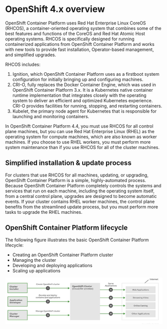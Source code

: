 # OpenShift 4.x overview

OpenShift Container Platform uses Red Hat Enterprise Linux CoreOS (RHCOS), a container-oriented operating system that combines some of the best features and functions of the CoreOS and Red Hat Atomic Host operating systems. RHCOS is specifically designed for running containerized applications from OpenShift Container Platform and works with new tools to provide fast installation, Operator-based management, and simplified upgrades.

RHCOS includes:
1. Ignition, which OpenShift Container Platform uses as a firstboot system configuration for initially bringing up and configuring machines.
2. CRI-O, fully replaces the Docker Container Engine, which was used in OpenShift Container Platform 3.x. It is a Kubernetes native container runtime implementation that integrates closely with the operating system to deliver an efficient and optimized Kubernetes experience. CRI-O provides facilities for running, stopping, and restarting containers.
3. Kubelet, the primary node agent for Kubernetes that is responsible for launching and monitoring containers.

In OpenShift Container Platform 4.4, you must use RHCOS for all control plane machines, but you can use Red Hat Enterprise Linux (RHEL) as the operating system for compute machines, which are also known as worker machines. If you choose to use RHEL workers, you must perform more system maintenance than if you use RHCOS for all of the cluster machines.

## Simplified installation & update process
For clusters that use RHCOS for all machines, updating, or upgrading, OpenShift Container Platform is a simple, highly-automated process. Because OpenShift Container Platform completely controls the systems and services that run on each machine, including the operating system itself, from a central control plane, upgrades are designed to become automatic events. If your cluster contains RHEL worker machines, the control plane benefits from the streamlined update process, but you must perform more tasks to upgrade the RHEL machines.

## OpenShift Container Platform lifecycle
The following figure illustrates the basic OpenShift Container Platform lifecycle:
* Creating an OpenShift Container Platform cluster
* Managing the cluster
* Developing and deploying applications
* Scaling up applications

![Alt text](/images/ocp-overview.jpg)